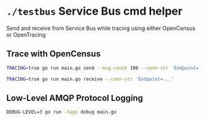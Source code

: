 # `./testbus` Service Bus cmd helper

Send and receive from Service Bus while tracing using either OpenCensus or OpenTracing

## Trace with OpenCensus
```bash
TRACING=true go run main.go send --msg-count 100 --conn-str 'Endpoint=...'
```
```bash
TRACING=true go run main.go receive --conn-str 'Endpoint=...'
```

## Low-Level AMQP Protocol Logging
```bash
DEBUG-LEVEL=3 go run -tags debug main.go
```
